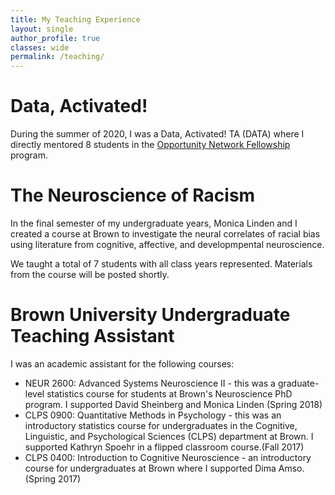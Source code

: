 ```yaml
---
title: My Teaching Experience
layout: single
author_profile: true
classes: wide
permalink: /teaching/
---
```


# **Data, Activated!** 

During the summer of 2020, I was a Data, Activated! TA (DATA) where I directly mentored 8 students in the [Opportunity Network Fellowship](https://opportunitynetwork.org/fellows/) program. 

# **The Neuroscience of Racism** 

In the final semester of my undergraduate years, Monica Linden and I created a course at Brown to investigate the neural correlates of racial bias using literature from cognitive, affective, and developmpental neuroscience. 

We taught a total of 7 students with all class years represented. Materials from the course will be posted shortly. 

# Brown University Undergraduate Teaching Assistant 
I was an academic assistant for the following courses:
* NEUR 2600: Advanced Systems Neuroscience II - this was a graduate-level statistics course for students at Brown's Neuroscience PhD program. I supported David Sheinberg and Monica Linden (Spring 2018)
* CLPS 0900: Quantitative Methods in Psychology - this was an introductory statistics course for undergraduates in the Cognitive, Linguistic, and Psychological Sciences (CLPS) department at Brown. I supported Kathryn Spoehr in a flipped classroom course.(Fall 2017) 
* CLPS 0400: Introduction to Cognitive Neuroscience - an introductory course for undergraduates at Brown where I supported Dima Amso. (Spring 2017)
